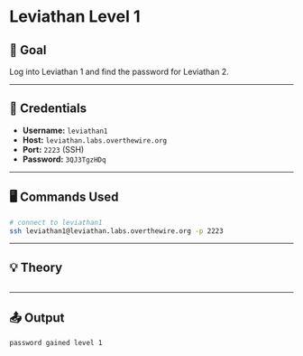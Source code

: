 # Leviathan Level 1 

## 🧠 Goal  

Log into Leviathan 1 and find the password for Leviathan 2.  

---

## 🔐 Credentials  

- **Username:** `leviathan1`  
- **Host:** `leviathan.labs.overthewire.org`  
- **Port:** `2223` (SSH)  
- **Password:** `3QJ3TgzHDq`  

---

## 🖥️ Commands Used  

```bash
# connect to leviathan1
ssh leviathan1@leviathan.labs.overthewire.org -p 2223


```
___

## 💡 Theory
```bash

```
___

## 📤 Output
```bash
password gained level 1
```
